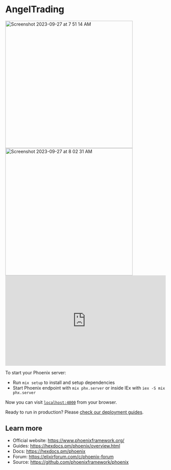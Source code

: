 # AngelTrading

<img width="400" alt="Screenshot 2023-09-27 at 7 51 14 AM" src="https://github.com/pkrawat1/angel-trading/assets/3807725/345cfa75-f77b-4d26-acb6-2791bf932faa">
<img width="400" alt="Screenshot 2023-09-27 at 8 02 31 AM" src="https://github.com/pkrawat1/angel-trading/assets/3807725/a5662719-7012-498e-bd44-dd75da0250f6">

<div style="position: relative; padding-bottom: 56.25%; height: 0;"><iframe src="https://www.loom.com/embed/aa2ffe38c154459f9731eee406ba2a06?sid=c960d25a-1f1c-41ea-821a-1f8454134a1b" frameborder="0" webkitallowfullscreen mozallowfullscreen allowfullscreen style="position: absolute; top: 0; left: 0; width: 100%; height: 100%;"></iframe></div>


To start your Phoenix server:

  * Run `mix setup` to install and setup dependencies
  * Start Phoenix endpoint with `mix phx.server` or inside IEx with `iex -S mix phx.server`

Now you can visit [`localhost:4000`](http://localhost:4000) from your browser.

Ready to run in production? Please [check our deployment guides](https://hexdocs.pm/phoenix/deployment.html).

## Learn more

  * Official website: https://www.phoenixframework.org/
  * Guides: https://hexdocs.pm/phoenix/overview.html
  * Docs: https://hexdocs.pm/phoenix
  * Forum: https://elixirforum.com/c/phoenix-forum
  * Source: https://github.com/phoenixframework/phoenix
